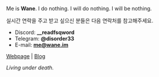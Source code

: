 Me is **Wane**. I do nothing. I will do nothing. I will be nothing.

실시간 연락을 주고 받고 싶으신 분들은 다음 연락처를 참고해주세요.
+ Discord: **__readfsqword**
+ Telegram: **@disorder33**
+ E-mail: **me@wane.im**

[Webpage](https://wane.im/) | [Blog](https://blog.wane.im/)

*Living under death.*
